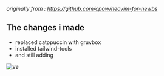 *originally from : https://github.com/cpow/neovim-for-newbs*
## The changes i made
* replaced catppuccin with gruvbox
* installed tailwind-tools
* and still adding

![s9](https://github.com/user-attachments/assets/34fb8d70-8c2d-4bc6-ace0-b5f935d2bf51)
